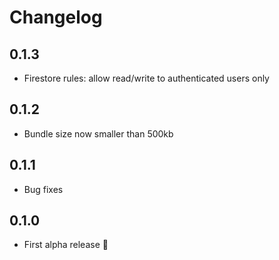 # Changelog

## 0.1.3

- Firestore rules: allow read/write to authenticated users only

## 0.1.2

- Bundle size now smaller than 500kb
  
## 0.1.1

- Bug fixes

## 0.1.0

- First alpha release 🎉
